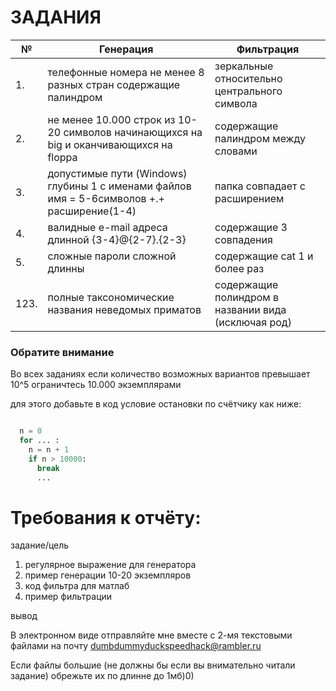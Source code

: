 # ЗАДАНИЯ

| №     | Генерация        | Фильтрация|
| ----- |------------------| ----------|
 1.| телефонные номера не менее 8 разных стран содержащие палиндром | зеркальные относительно центрального символа
 2.| не менее 10.000 строк из 10-20 символов начинающихся на big и оканчивающихся на floppa | содержащие палиндром между словами
 3.| допустимые пути (Windows) глубины 1 с именами файлов имя = 5-6символов +.+ расширение(1-4) | папка совпадает с расширением
 4.| валидные e-mail адреса длинной {3-4}@{2-7}.{2-3} | содержащие 3 совпадения
 5.| сложные пароли сложной длинны | содержащие cat 1 и более раз
123.|  полные таксономические названия неведомых приматов | содержащие полиндром в названии вида (исключая род) 

### Обратите внимание
Во всех заданиях если количество возможных вариантов превышает 10^5 ограничтесь 10.000 экземплярами

для этого добавьте в код условие остановки по счётчику как ниже:
```python

  n = 0
  for ... :
    n = n + 1
    if n > 10000:
      break
      ...
```

# Требования к отчёту:

задание/цель

1. регулярное выражение для генератора
2. пример генерации 10-20 экземпляров
3. код фильтра для матлаб
4. пример фильтрации

вывод

В электронном виде отправляйте мне вместе с 2-мя текстовыми файлами на почту dumbdummyduckspeedhack@rambler.ru

Если файлы большие (не должны бы если вы внимательно читали задание) обрежьте их по длинне до 1мб)0)
